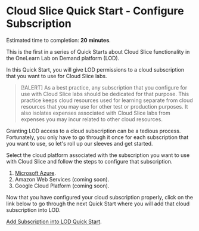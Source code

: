 # Cloud Slice Quick Start - Configure Subscription

Estimated time to completion: **20 minutes**.

This is the first in a series of Quick Starts about Cloud Slice functionality in the OneLearn Lab on Demand platform (LOD).

In this Quick Start, you will give LOD permissions to a cloud subscription that you want to use for Cloud Slice labs.

> [!ALERT] As a best practice, any subscription that you configure for use with Cloud Slice labs should be dedicated for that purpose. This practice keeps cloud resources used for learning separate from cloud resources that you may use for other test or production purposes. It also isolates expenses associated with Cloud Slice labs from expenses you may incur related to other cloud resources.

Granting LOD access to a cloud subscription can be a tedious process. Fortunately, you only have to go through it once for each subscription that you want to use, so let's roll up our sleeves and get started.

Select the cloud platform associated with the subscription you want to use with Cloud Slice and follow the steps to configure that subscription.

1. [Microsoft Azure](configure-subscription-azure.md).
1. Amazon Web Services (coming soon).
1. Google Cloud Platform (coming soon).

Now that you have configured your cloud subscription properly, click on the link below to go through the next Quick Start where you will add that cloud subscription into LOD.

[Add Subscription into LOD Quick Start](add-subscription-into-lod.md).

